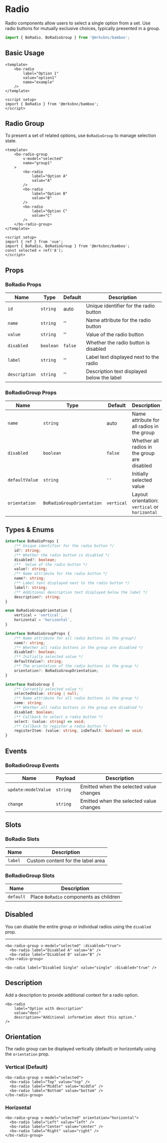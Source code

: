 <script setup>
import { BoRadio, BoRadioGroup } from '@/components/radio';
import { InjectKey } from '@/shared/injection-key';
import { ref, provide } from 'vue';

const selected = ref('A');
const selectedRadioDemo = ref('A');

const radioProvide = provide(InjectKey.RadioGroup, {
	selectedValue: selectedRadioDemo,
	name: 'group1',
	disabled: false,
	select: (value) => {
		console.log('Selected:', value);
	},
	registerItem: (value, isDefault) => {
		console.log('Registered:', value, isDefault);
	},
});
</script>

# Radio

Radio components allow users to select a single option from a set. Use radio buttons for mutually exclusive choices, typically presented in a group.

```js
import { BoRadio, BoRadioGroup } from '@mrksbnc/bamboo';
```

## Basic Usage

```vue
<template>
	<bo-radio
		label="Option 1"
		value="option1"
		name="example"
	/>
</template>

<script setup>
import { BoRadio } from '@mrksbnc/bamboo';
</script>
```

<bo-radio label="Option 1" value="option1" name="example" />

## Radio Group

To present a set of related options, use `BoRadioGroup` to manage selection state.

```vue
<template>
	<bo-radio-group
		v-model="selected"
		name="group1"
	>
		<bo-radio
			label="Option A"
			value="A"
		/>
		<bo-radio
			label="Option B"
			value="B"
		/>
		<bo-radio
			label="Option C"
			value="C"
		/>
	</bo-radio-group>
</template>

<script setup>
import { ref } from 'vue';
import { BoRadio, BoRadioGroup } from '@mrksbnc/bamboo';
const selected = ref('A');
</script>
```

<bo-radio-group v-model="selectedRadioDemo" name="group1">
  <bo-radio label="Option A" value="A" />
  <bo-radio label="Option B" value="B" />
  <bo-radio label="Option C" value="C" />
</bo-radio-group>

## Props

### BoRadio Props

| Name          | Type      | Default | Description                                |
| ------------- | --------- | ------- | ------------------------------------------ |
| `id`          | `string`  | auto    | Unique identifier for the radio button     |
| `name`        | `string`  | ''      | Name attribute for the radio button        |
| `value`       | `string`  | ''      | Value of the radio button                  |
| `disabled`    | `boolean` | `false` | Whether the radio button is disabled       |
| `label`       | `string`  | ''      | Label text displayed next to the radio     |
| `description` | `string`  | ''      | Description text displayed below the label |

### BoRadioGroup Props

| Name           | Type                      | Default    | Description                                    |
| -------------- | ------------------------- | ---------- | ---------------------------------------------- |
| `name`         | `string`                  | auto       | Name attribute for all radios in the group     |
| `disabled`     | `boolean`                 | `false`    | Whether all radios in the group are disabled   |
| `defaultValue` | `string`                  | `''`       | Initially selected value                       |
| `orientation`  | `BoRadioGroupOrientation` | `vertical` | Layout orientation: `vertical` or `horizontal` |

## Types & Enums

```ts
interface BoRadioProps {
	/** Unique identifier for the radio button */
	id?: string;
	/** Whether the radio button is disabled */
	disabled?: boolean;
	/**  Value of the radio button */
	value?: string;
	/** Name attribute for the radio button */
	name?: string;
	/** Label text displayed next to the radio button */
	label?: string;
	/** Additional description text displayed below the label */
	description?: string;
}

enum BoRadioGroupOrientation {
	vertical = 'vertical',
	horizontal = 'horizontal',
}

interface BoRadioGroupProps {
	/** Name attribute for all radio buttons in the group*/
	name?: string;
	/** Whether all radio buttons in the group are disabled */
	disabled?: boolean;
	/** Initially selected value */
	defaultValue?: string;
	/** The orientation of the radio buttons in the group */
	orientation?: BoRadioGroupOrientation;
}

interface RadioGroup {
	/** Currently selected value */
	selectedValue: string | null;
	/** Name attribute for all radio buttons in the group */
	name: string;
	/** Whether all radio buttons in the group are disabled */
	disabled: boolean;
	/** Callback to select a radio button */
	select: (value: string) => void;
	/** Callback to register a radio button */
	registerItem: (value: string, isDefault: boolean) => void;
}
```

## Events

### BoRadioGroup Events

| Name                | Payload  | Description                             |
| ------------------- | -------- | --------------------------------------- |
| `update:modelValue` | `string` | Emitted when the selected value changes |
| `change`            | `string` | Emitted when the selected value changes |

## Slots

### BoRadio Slots

| Name    | Description                       |
| ------- | --------------------------------- |
| `label` | Custom content for the label area |

### BoRadioGroup Slots

| Name      | Description                            |
| --------- | -------------------------------------- |
| `default` | Place `BoRadio` components as children |

## Disabled

You can disable the entire group or individual radios using the `disabled` prop.

<bo-radio label="Disabled Single" value="single" :disabled="true" />
<hr />
<bo-radio-group v-model="selected" :disabled="true">
  <bo-radio label="Disabled A" value="A" />
  <bo-radio label="Disabled B" value="B" />
</bo-radio-group>

```vue
<bo-radio-group v-model="selected" :disabled="true">
  <bo-radio label="Disabled A" value="A" />
  <bo-radio label="Disabled B" value="B" />
</bo-radio-group>

<bo-radio label="Disabled Single" value="single" :disabled="true" />
```

## Description

Add a description to provide additional context for a radio option.

<bo-radio
	label="Option with description"
	value="desc"
	description="Additional information about this option."
/>

```vue
<bo-radio
	label="Option with description"
	value="desc"
	description="Additional information about this option."
/>
```

## Orientation

The radio group can be displayed vertically (default) or horizontally using the `orientation` prop.

### Vertical (Default)

<bo-radio-group v-model="selected" orientation="vertical">
  <bo-radio label="Top" value="top" />
  <bo-radio label="Middle" value="middle" />
  <bo-radio label="Bottom" value="bottom" />
</bo-radio-group>

```vue
<bo-radio-group v-model="selected">
  <bo-radio label="Top" value="top" />
  <bo-radio label="Middle" value="middle" />
  <bo-radio label="Bottom" value="bottom" />
</bo-radio-group>
```

### Horizontal

<bo-radio-group v-model="selected" orientation="horizontal">
  <bo-radio label="Left" value="left" />
  <bo-radio label="Center" value="center" />
  <bo-radio label="Right" value="right" />
</bo-radio-group>

```vue
<bo-radio-group v-model="selected" orientation="horizontal">
  <bo-radio label="Left" value="left" />
  <bo-radio label="Center" value="center" />
  <bo-radio label="Right" value="right" />
</bo-radio-group>
```
